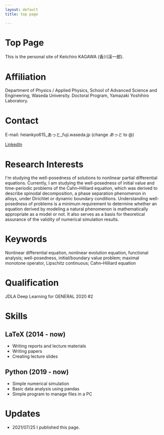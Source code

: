```yaml
---
layout: default
title: top page

---
```


# Top Page

This is the personal site of Keiichiro KAGAWA (香川渓一郎).

# Affiliation

Department of Physics / Applied Physics, School of Advanced Science and Engineering, Waseda University.
Doctoral Program, Yamazaki Yoshihiro Laboratory.

# Contact

E-mail: heiankyo615_あっと_fuji.waseda.jp (change _あっと_ to @)

[LinkedIn](https://www.linkedin.com/in/%E6%B8%93%E4%B8%80%E9%83%8E-%E9%A6%99%E5%B7%9D-78768a183/)

# Research Interests

I'm studying the well-posedness of solutions to nonlinear partial differential equations. Currently, I am studying the well-posedness of initial value and time-periodic problems of the Cahn–Hilliard equation, which was derived to describe spinodal decomposition, a phase separation phenomenon in alloys, under Dirichlet or dynamic boundary conditions. Understanding well-posedness of problems is a minimum requirement to determine whether an equation derived by modeling a natural phenomenon is mathematically appropriate as a model or not. It also serves as a basis for theoretical assurance of the validity of numerical simulation results.

# Keywords

Nonlinear differential equation, nonlinear evolution equation, functional analysis;
well-posedness, initial/boundary value problem;
maximal monotone operator, Lipschitz continuous;
Cahn–Hilliard equation

# Qualification

JDLA Deep Learning for GENERAL 2020 #2

# Skills

## LaTeX (2014 - now)

- Writing reports and lecture materials
- Writing papers
- Creating lecture slides

## Python (2019 - now)

- Simple numerical simulation
- Basic data analysis using pandas
- Simple program to manage files in a PC

# Updates

- 2021/07/25    I published this page.

